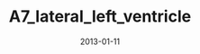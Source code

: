 ---
title: A7_lateral_left_ventricle
image: https://www.cycif.org/assets/img/rashid-2019-heart/A7_lateral_left_ventricle.jpg
date: '2013-01-11'
minerva_link: https://www.cycif.org/data/rashid-2019-heart/osd-A7_lateral_left_ventricle.html
info_link: https://www.cycif.org/data/rashid-2019-heart/index.html
show_page_link: false
tags:
    - narrated
    - heart
---